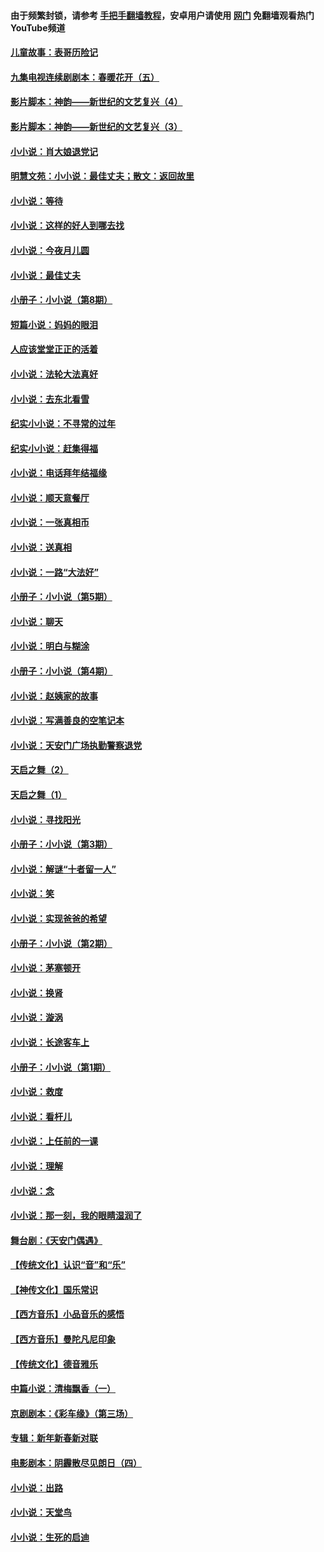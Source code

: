 #### 由于频繁封锁，请参考 [手把手翻墙教程](https://github.com/gfw-breaker/guides/wiki/)，安卓用户请使用 [网门](https://github.com/gfw-breaker/nogfw/blob/master/dl.md?t=06292200) 免翻墙观看热门YouTube频道 

#### [儿童故事：表哥历险记](../pages/328/383535.md?t=06292200) 

#### [九集电视连续剧剧本：春暖花开（五）](../pages/328/275919.md?t=06292200) 

#### [影片脚本：神韵——新世纪的文艺复兴（4）](../pages/328/266089.md?t=06292200) 

#### [影片脚本：神韵——新世纪的文艺复兴（3）](../pages/328/266087.md?t=06292200) 

#### [小小说：肖大娘退党记](../pages/328/239807.md?t=06292200) 

#### [明慧文苑：小小说：最佳丈夫；散文：返回故里](../pages/328/3439.md?t=06292200) 

#### [小小说：等待](../pages/328/223927.md?t=06292200) 

#### [小小说：这样的好人到哪去找](../pages/328/209396.md?t=06292200) 

#### [小小说：今夜月儿圆](../pages/328/193588.md?t=06292200) 

#### [小小说：最佳丈夫](../pages/328/190938.md?t=06292200) 

#### [小册子：小小说（第8期）](../pages/328/188202.md?t=06292200) 

#### [短篇小说：妈妈的眼泪](../pages/328/187712.md?t=06292200) 

#### [人应该堂堂正正的活着](../pages/328/182430.md?t=06292200) 

#### [小小说：法轮大法真好](../pages/328/174669.md?t=06292200) 

#### [小小说：去东北看雪](../pages/328/173882.md?t=06292200) 

#### [纪实小小说：不寻常的过年](../pages/328/173187.md?t=06292200) 

#### [纪实小小说：赶集得福](../pages/328/172652.md?t=06292200) 

#### [小小说：电话拜年结福缘](../pages/328/172533.md?t=06292200) 

#### [小小说：顺天意餐厅](../pages/328/170182.md?t=06292200) 

#### [小小说：一张真相币](../pages/328/169410.md?t=06292200) 

#### [小小说：送真相](../pages/328/166713.md?t=06292200) 

#### [小小说：一路“大法好”](../pages/328/162016.md?t=06292200) 

#### [小册子：小小说（第5期）](../pages/328/161131.md?t=06292200) 

#### [小小说：聊天](../pages/328/159640.md?t=06292200) 

#### [小小说：明白与糊涂](../pages/328/158101.md?t=06292200) 

#### [小册子：小小说（第4期）](../pages/328/158006.md?t=06292200) 

#### [小小说：赵姨家的故事](../pages/328/157843.md?t=06292200) 

#### [小小说：写满善良的空笔记本](../pages/328/157382.md?t=06292200) 

#### [小小说：天安门广场执勤警察退党](../pages/328/156982.md?t=06292200) 

#### [天启之舞（2）](../pages/328/153440.md?t=06292200) 

#### [天启之舞（1）](../pages/328/153439.md?t=06292200) 

#### [小小说：寻找阳光](../pages/328/153065.md?t=06292200) 

#### [小册子：小小说（第3期）](../pages/328/151715.md?t=06292200) 

#### [小小说：解谜“十者留一人”](../pages/328/148967.md?t=06292200) 

#### [小小说：笑](../pages/328/148905.md?t=06292200) 

#### [小小说：实现爸爸的希望](../pages/328/148096.md?t=06292200) 

#### [小册子：小小说（第2期）](../pages/328/147214.md?t=06292200) 

#### [小小说：茅塞顿开](../pages/328/147030.md?t=06292200) 

#### [小小说：换肾](../pages/328/146770.md?t=06292200) 

#### [小小说：漩涡](../pages/328/146683.md?t=06292200) 

#### [小小说：长途客车上](../pages/328/145076.md?t=06292200) 

#### [小册子：小小说（第1期）](../pages/328/143963.md?t=06292200) 

#### [小小说：救度](../pages/328/143927.md?t=06292200) 

#### [小小说：看杆儿](../pages/328/142137.md?t=06292200) 

#### [小小说：上任前的一课](../pages/328/140808.md?t=06292200) 

#### [小小说：理解](../pages/328/140476.md?t=06292200) 

#### [小小说：念](../pages/328/139513.md?t=06292200) 

#### [小小说：那一刻，我的眼睛湿润了](../pages/328/138476.md?t=06292200) 

#### [舞台剧：《天安门偶遇》](../pages/328/117155.md?t=06292200) 

#### [【传统文化】认识“音”和“乐”](../pages/328/108667.md?t=06292200) 

#### [【神传文化】国乐常识](../pages/328/104225.md?t=06292200) 

#### [【西方音乐】小品音乐的感悟](../pages/328/102924.md?t=06292200) 

#### [【西方音乐】曼陀凡尼印象](../pages/328/102922.md?t=06292200) 

#### [【传统文化】德音雅乐](../pages/328/102923.md?t=06292200) 

#### [中篇小说：清梅飘香（一）](../pages/328/101058.md?t=06292200) 

#### [京剧剧本：《彩车缘》（第三场）](../pages/328/96434.md?t=06292200) 

#### [专辑：新年新春新对联](../pages/328/94991.md?t=06292200) 

#### [电影剧本：阴霾散尽见朗日（四）](../pages/328/87081.md?t=06292200) 

#### [小小说：出路](../pages/328/84848.md?t=06292200) 

#### [小小说：天堂鸟](../pages/328/83084.md?t=06292200) 

#### [小小说：生死的启迪](../pages/328/70977.md?t=06292200) 

